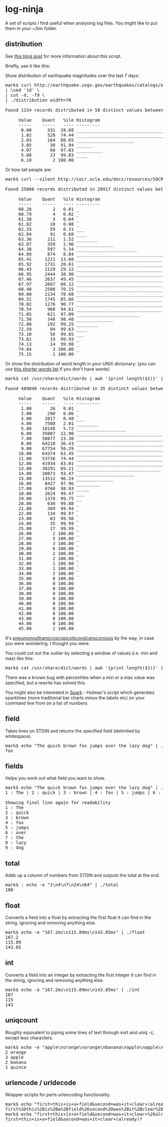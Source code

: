 log-ninja
=========

A set of scripts I find useful when analysing log files. You might like to put them in your ~/bin folder.

distribution
------------

See <a href="http://bit.ly/pivot-stdout">this blog post</a> for more information about this script.

Briefly, use it like this:

Show distribution of earthquake magnitudes over the last 7 days:
<pre>
mark$ curl http://earthquake.usgs.gov/earthquakes/catalogs/eqs7day-M0.txt --silent \
| \sed '1d' \
| cut -d, -f9 \
| ./distribution width=70

Found 1154 records distributed in 58 distinct values between 0 and 6.1

     Value    Quant   %ile Histogram
     -----    -----   ---- ---------
      0.00      331  28.68 ____________________________________________
      1.02      528  74.44 ______________________________________________________________________
      2.03      164  88.65 ______________________
      3.05       38  91.94 ______
      4.07       68  97.83 __________
      5.08       23  99.83 ____
      6.10        2 100.00 _
</pre>

Or how tall people are:

<pre>
mark$ curl --silent http://socr.ucla.edu/docs/resources/SOCR_Data/SOCR_Data_Dinov_020108_HeightsWeights.html | grep -A 2 "<tr" | grep "<td x:num" | sed -e "s/^.*>\([0-9.]*\)<.*$/\1/" | ./distribution lines=30

Found 25000 records distributed in 20917 distinct values between 60.2784 and 75.1528

     Value    Quant   %ile Histogram
     -----    -----   ---- ---------
     60.28        2   0.01 _
     60.79        4   0.02 _
     61.30        3   0.04 _
     61.82       10   0.08 _
     62.33       59   0.31 ___
     62.84       91   0.68 ____
     63.36      211   1.52 ________
     63.87      359   2.96 ______________
     64.38      597   5.34 _______________________
     64.89      874   8.84 _________________________________
     65.41     1211  13.68 ______________________________________________
     65.92     1731  20.61 _________________________________________________________________
     66.43     2129  29.12 ________________________________________________________________________________
     66.95     2444  38.90 ____________________________________________________________________________________________
     67.46     2637  49.45 ___________________________________________________________________________________________________
     67.97     2667  60.12 ____________________________________________________________________________________________________
     68.48     2508  70.15 _______________________________________________________________________________________________
     69.00     2134  78.68 _________________________________________________________________________________
     69.51     1745  85.66 __________________________________________________________________
     70.02     1276  90.77 ________________________________________________
     70.54      960  94.61 ____________________________________
     71.05      621  97.09 ________________________
     71.56      348  98.48 ______________
     72.08      192  99.25 ________
     72.59       94  99.63 ____
     73.10       56  99.85 ___
     73.61       19  99.93 _
     74.13       14  99.98 _
     74.64        3 100.00 _
     75.15        1 100.00 _
</pre>

Or show the distribution of word length in your UNIX dictionary: (you can use <a href="http://www.cs.duke.edu/~ola/ap/linuxwords">this shorter words list</a> if you don't have words)

<pre>
mark$ cat /usr/share/dict/words | awk '{print length($1)}' | ./distribution width=70

Found 489040 records distributed in 35 distinct values between 1 and 45

     Value    Quant   %ile Histogram
     -----    -----   ---- ---------
      1.00       26   0.01 _
      2.00      290   0.06 _
      3.00     2017   0.48 ___
      4.00     7508   2.01 ________
      5.00    18148   5.72 ___________________
      6.00    35087  12.90 _____________________________________
      7.00    50877  23.30 _____________________________________________________
      8.00    64210  36.43 ___________________________________________________________________
      9.00    67754  50.29 ______________________________________________________________________
     10.00    64374  63.45 ___________________________________________________________________
     11.00    53736  74.44 ________________________________________________________
     12.00    41934  83.01 ____________________________________________
     13.00    30291  89.21 ________________________________
     14.00    20873  93.47 ______________________
     15.00    13512  96.24 ______________
     16.00     8427  97.96 _________
     17.00     4760  98.93 _____
     18.00     2624  99.47 ___
     19.00     1378  99.75 __
     20.00      630  99.88 _
     21.00      309  99.94 _
     22.00      134  99.97 _
     23.00       63  99.98 _
     24.00       35  99.99 _
     25.00       17  99.99 _
     26.00        2 100.00 _
     27.00        5 100.00 _
     28.00        3 100.00 _
     29.00        6 100.00 _
     30.00        2 100.00 _
     31.00        2 100.00 _
     32.00        1 100.00 _
     33.00        1 100.00 _
     34.00        2 100.00 _
     35.00        0 100.00
     36.00        0 100.00
     37.00        0 100.00
     38.00        0 100.00
     39.00        0 100.00
     40.00        0 100.00
     41.00        0 100.00
     42.00        0 100.00
     43.00        0 100.00
     44.00        0 100.00
     45.00        2 100.00 _
</pre>

It's <a href="http://en.wikipedia.org/wiki/Pneumonoultramicroscopicsilicovolcanoconiosis">pneumonoultramicroscopicsilicovolcanoconiosis</a> by the way, in case you were wondering. I thought you were.

You could cut out the outlier by selecting a window of values (i.e. min and max) like this:

<pre>
mark$ cat /usr/share/dict/words | awk '{print length($1)}' | ./distribution width=80 min=1 max=35
</pre>

There was a known bug with percentiles when a min or a max value was specified, but a rewrite has solved this.

You might also be interested in <a href="https://github.com/holman/spark">Spark</a> - Holman's script which generates sparklines (more traditional bar charts minus the labels etc) on your command line from on a list of numbers.

field
-----

Takes lines on STDIN and returns the specified field (delimited by whitespace).

<pre>
mark$ echo "The quick brown fox jumps over the lazy dog" | ./field 4
fox
</pre>

fields
------

Helps you work out what field you want to show. 

<pre>
mark$ echo "The quick brown fox jumps over the lazy dog" | ./fields
1 : The | 2 : quick | 3 : brown | 4 : fox | 5 : jumps | 6 : over | 7 : the | 8 : lazy | 9 : dog |

Showing final line again for readability
1 : The
2 : quick
3 : brown
4 : fox
5 : jumps
6 : over
7 : the
8 : lazy
9 : dog
</pre>

total
-----

Adds up a column of numbers from STDIN and outputs the total at the end.

<pre>mark$ : echo -e "1\n4\n7\n24\n64" | ./total
100
</pre>

float
-----

Converts a field into a float by extracting the first float it can find in the string, ignoring and removing anything else.

<pre>
mark$ echo -e "167.2ms\n115.89ms\n143.85ms" | ./float
167.2
115.89
143.85
</pre>

int
---

Converts a field into an integer by extracting the first integer it can find in the string, ignoring and removing anything else.

<pre>
mark$ echo -e "167.2ms\n115.89ms\n143.85ms" | ./int
167
115
143
</pre>

uniqcount
---------

Roughly equivalent to piping some lines of text through sort and uniq -c, except less characters.

<pre>
mark$ echo -e "apple\norange\norange\nbanana\napple\napple\nquince\nbanana" | ./uniqcount
2 orange
3 apple
2 banana
1 quince
</pre>

urlencode / urldecode
---------------------

Wrapper scripts for perls urlencoding functionality. 

<pre>
mark$ echo "first=this+is+a+field&second=was+it+clear+(already)?" | ./urlencode
first%3Dthis%2Bis%2Ba%2Bfield%26second%3Dwas%2Bit%2Bclear%2B(already)%3F
mark$ echo "first=this+is+a+field&second=was+it+clear+%28already%29%3F" | ./urldecode
first=this+is+a+field&second=was+it+clear+(already)?
</pre>
